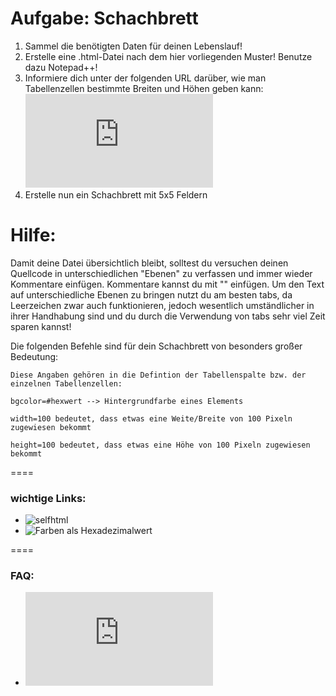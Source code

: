 Aufgabe: Schachbrett
====

1. Sammel die benötigten Daten für deinen Lebenslauf!
2. Erstelle eine .html-Datei nach dem hier vorliegenden Muster! Benutze dazu Notepad++!
3. Informiere dich unter der folgenden URL darüber, wie man Tabellenzellen bestimmte Breiten und Höhen geben kann: ![Tabellen in HTML](http://de.selfhtml.org/html/tabellen/aufbau.htm#vordefinieren)
4. Erstelle nun ein Schachbrett mit 5x5 Feldern



Hilfe:
====

Damit deine Datei übersichtlich bleibt, solltest du versuchen deinen Quellcode in unterschiedlichen "Ebenen" zu verfassen und immer wieder Kommentare einfügen. Kommentare kannst du mit "<!-- Kommentar -->" einfügen.
Um den Text auf unterschiedliche Ebenen zu bringen nutzt du am besten tabs, da Leerzeichen zwar auch funktionieren, jedoch wesentlich umständlicher in ihrer Handhabung sind und du durch die Verwendung von tabs sehr viel Zeit sparen kannst!


Die folgenden Befehle sind für dein Schachbrett von besonders großer Bedeutung:


```
Diese Angaben gehören in die Defintion der Tabellenspalte bzw. der einzelnen Tabellenzellen:

bgcolor=#hexwert --> Hintergrundfarbe eines Elements

width=100 bedeutet, dass etwas eine Weite/Breite von 100 Pixeln zugewiesen bekommt

height=100 bedeutet, dass etwas eine Höhe von 100 Pixeln zugewiesen bekommt

```


====

### wichtige Links:
* ![selfhtml](http://www.de.selfhtml.org/)
* ![Farben als Hexadezimalwert](https://www.html-color-codes.info/webfarben_hexcodes/)


====

### FAQ:
* ![Link zum FAQ](https://github.com/cartz/schule/blob/master/faq.md)